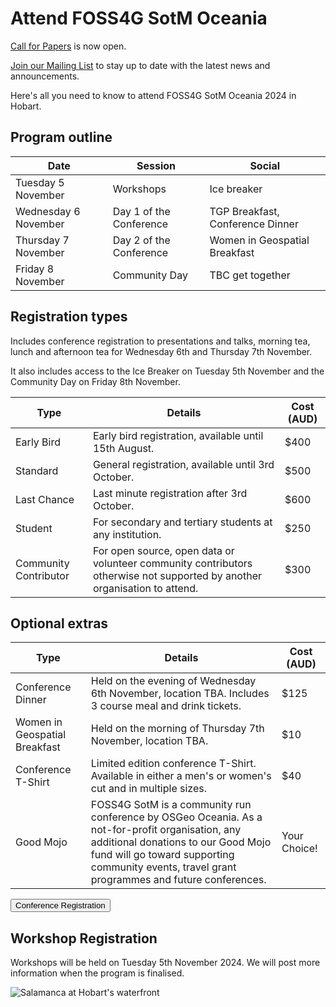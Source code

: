 # Attend FOSS4G SotM Oceania

[Call for Papers](/#/call-for-papers) is now open.

[Join our Mailing List](#/mailing-list) to stay up to date with the latest news and announcements.

Here's all you need to know to attend FOSS4G SotM Oceania 2024 in Hobart.

## Program outline

| Date                 | Session                 | Social                           |
| -------------------- | ----------------------- | -------------------------------- |
| Tuesday 5 November   | Workshops               | Ice breaker                      |
| Wednesday 6 November | Day 1 of the Conference | TGP Breakfast, Conference Dinner |
| Thursday 7 November  | Day 2 of the Conference | Women in Geospatial Breakfast    |
| Friday 8 November    | Community Day           | TBC get together                 |

## Registration types

Includes conference registration to presentations and talks, morning tea, lunch and afternoon tea for Wednesday 6th and Thursday 7th November.

It also includes access to the Ice Breaker on Tuesday 5th November and the Community Day on Friday 8th November.

| Type                  | Details                                                                                                                   | Cost (AUD) |
| --------------------- | ------------------------------------------------------------------------------------------------------------------------- | ---------- |
| Early Bird            | Early bird registration, available until 15th August.                                                                     | $400       |
| Standard              | General registration, available until 3rd October.                                                                        | $500       |
| Last Chance           | Last minute registration after 3rd October.                                                                               | $600       |
| Student               | For secondary and tertiary students at any institution.                                                                   | $250       |
| Community Contributor | For open source, open data or volunteer community contributors otherwise not supported by another organisation to attend. | $300       |

## Optional extras

| Type                          | Details                                                                                                                                                                                                                                  | Cost (AUD)   |
| ----------------------------- | ---------------------------------------------------------------------------------------------------------------------------------------------------------------------------------------------------------------------------------------- | ------------ |
| Conference Dinner             | Held on the evening of Wednesday 6th November, location TBA. Includes 3 course meal and drink tickets.                                                                                                                                   | $125         |
| Women in Geospatial Breakfast | Held on the morning of Thursday 7th November, location TBA.                                                                                                                                                                              | $10          |
| Conference T-Shirt            | Limited edition conference T-Shirt. Available in either a men's or women's cut and in multiple sizes.                                                                                                                                    | $40          |
| Good Mojo                     | FOSS4G SotM is a community run conference by OSGeo Oceania. As a not-for-profit organisation, any additional donations to our Good Mojo fund will go toward supporting community events, travel grant programmes and future conferences. | Your Choice! |

<button target="https://ti.to/osgeo-oceania/foss4g-sotm-oceania-2024" className="m-auto mt-8 block">
    Conference Registration
</button>

## Workshop Registration

Workshops will be held on Tuesday 5th November 2024. We will post more information when the program is finalised.

<!--
**Each workshop will have capacity for a maximum of 25 participants, so register quick!**

| Type      | Details                                                                      | Cost (AUD) |
| --------- | ---------------------------------------------------------------------------- | ---------- |
| Morning   | General registration for one Morning workshop on Monday 16th October 2023.   | $100       |
| Afternoon | General registration for one Afternoon workshop on Monday 16th October 2023. | $100       |

<button target="https://ti.to/osgeo-oceania/foss4g-sotm-oceania-2023-workshops" className="m-auto mt-8 block">
    Workshop Registration
</button> -->

![Salamanca at Hobart's waterfront](/imgs/waterfront.jpg)

<!-- page name: Attend
everything needs to be linked to a page
venues need to be included
update with Pretalx link
status: ongoing development
 need to add in links to all - which will change in August when we get the full program
can this have a index for the child pages-->
